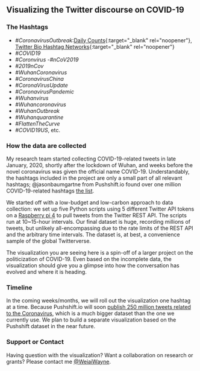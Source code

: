 ## Visualizing the Twitter discourse on COVID-19


### The Hashtags
- _#CoronavirusOutbreak_:[Daily Counts](https://weiaiwayne.github.io/COVID19Twitter/CoronavirusOutbreak_DailyCount.html){:target="_blank" rel="noopener"}, [Twitter Bio Hashtag Networks](https://weiaiwayne.github.io/COVID19Twitter/CoronavirusOutbreak_Bio_Hashtag_Networks.html){:target="_blank" rel="noopener"}
- _#COVID19_ 
- _#Coronvirus_
-_#nCoV2019_ 
- _#2019nCov_ 
- _#WuhanCoronavirus_ 
- _#CoronavirusChina_ 
- _#CoronaVirusUpdate_
- _#CoronavirusPandemic_
- _#Wuhanvirus_ 
- _#Wuhancoronavirus_
- _#WuhanOutbreak_
- _#Wuhanquarantine_
- _#FlattenTheCurve_ 
- _#COVID19US_, etc. 

### How the data are collected
My research team started collecting COVID-19-related tweets in late January, 2020, shortly after the lockdown of Wuhan, and weeks before the novel coronavirus was given the official name COVID-19. Understandably, the hashtags included in the project are only a small part of all relevant hashtags; @jasonbaumgartne from Pushshift.io found over one million COVID-19-related hashtags [the list](https://files.pushshift.io/coronavirus_hashtags.txt). 

We started off with a low-budget and low-carbon approach to data collection: we set up five Python scripts using 5 different Twitter API tokens on a [Raspberry pi 4](https://www.raspberrypi.org/products/raspberry-pi-4-model-b/) to pull tweets from the Twitter REST API. The scripts run at 10~15-hour intervals. Our final dataset is huge, recording millions of tweets, but unlikely all-encompassing due to the rate limits of the REST API and the arbitrary time intervals. The dataset is, at best, a convenience sample of the global Twitterverse.  

The visualization you are seeing here is a spin-off of a larger project on the politicization of COVID-19. Even based on the incomplete data, the visualization should give you a glimpse into how the conversation has evolved and where it is heading.  


### Timeline

In the coming weeks/months, we will roll out the visualization one hashtag at a time. Because Pushshift.io will soon [publish 250 million tweets related to the Coronavirus](https://twitter.com/jasonbaumgartne/status/1240469078009171970), which is a much bigger dataset than the one we currently use. We plan to build a separate visualization based on the Pushshift dataset in the near future.  

### Support or Contact

Having question with the visualization? Want a collaboration on research or grants? Please contact me [@WeiaiWayne](https://twitter.com/WeiaiWayne).
